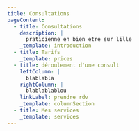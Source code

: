 ```yaml
---
title: Consultations
pageContent:
  - title: Consultations
    description: |
      praticienne en bien etre sur lille
    _template: introduction
  - title: Tarifs
    _template: prices
  - title: déroulement d'une consult
    leftColumn: |
      blablabla
    rightColumn: |
      blablablablou
    linkLabel: prendre rdv
    _template: columnSection
  - title: Mes services
    _template: services
---
```


